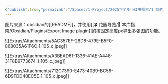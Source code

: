 ```yaml
---
{"publish":true,"permalink":"/Spaces/1-Project/2025下半年小红书探索/1 我的第二大脑和数字花园.md","aliases":"","created":"2025-07-15","modified":"2025-07-15","published":"2025-07-15T14:20:54.058+08:00","cssclasses":""}
---
```



图片来源：obsidian的[[README]]，并使用[[🍀 花园导览/🧰 本库指南/Obsidian/Plugins/Export Image plugin]]的按固定高度px导出多张图的功能。

![[Extras/Attachments/5AC357EF-28D8-479E-B5F0-868035A61F6C_1_105_c.jpeg]]

![[Extras/Attachments/A3BEAD61-1336-41AE-A448-31F8B9773674_1_105_c.jpeg]]

![[Extras/Attachments/712C7390-E473-40B9-BC56-6D9FDD40EC5E_1_105_c.jpeg]]
